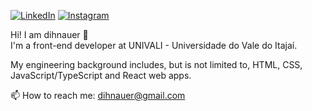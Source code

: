 [![LinkedIn](https://img.shields.io/badge/LinkedIn-0077B5?style=for-the-badge&logo=linkedin&logoColor=white)](https://www.linkedin.com/in/dihnauer/)
[![Instagram](https://img.shields.io/badge/Instagram-E4405F?style=for-the-badge&logo=instagram&logoColor=white)](https://instagram.com/dihnauer)

Hi! I am dihnauer 👋 <br />
I'm a front-end developer at UNIVALI - Universidade do Vale do Itajaí.

My engineering background includes, but is not limited to, HTML, CSS, JavaScript/TypeScript and React web apps.

📫 How to reach me: dihnauer@gmail.com
